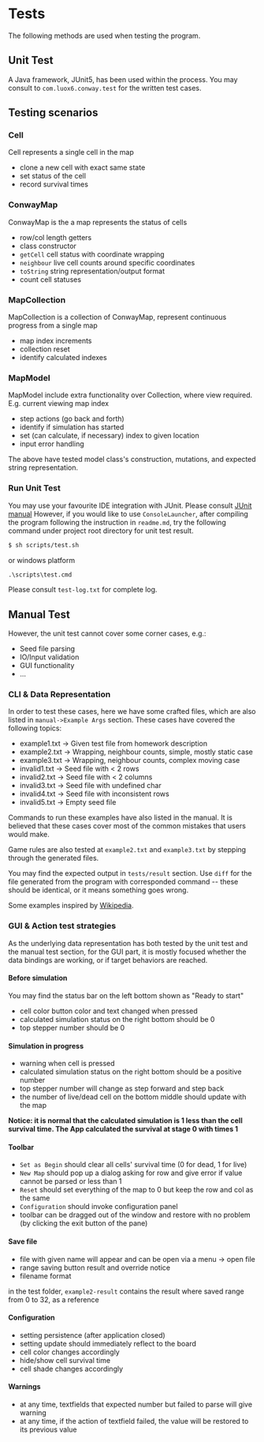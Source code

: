 # Tests

The following methods are used when testing the program. 

## Unit Test

A Java framework, JUnit5, has been used within the process. You may consult to `com.luox6.conway.test` for the written test cases.

## Testing scenarios

### Cell

Cell represents a single cell in the map

- clone a new cell with exact same state
- set status of the cell
- record survival times

### ConwayMap

ConwayMap is the a map represents the status of cells

- row/col length getters
- class constructor
- `getCell` cell status with coordinate wrapping
- `neighbour` live cell counts around specific coordinates
- `toString` string representation/output format
- count cell statuses

### MapCollection

MapCollection is a collection of ConwayMap, represent continuous progress from a single map

- map index increments
- collection reset
- identify calculated indexes

### MapModel

MapModel include extra functionality over Collection, where view required. E.g. current viewing map index

- step actions (go back and forth)
- identify if simulation has started
- set (can calculate, if necessary) index to given location
- input error handling

The above have tested model class's construction, mutations, and expected string representation.

### Run Unit Test 

You may use your favourite IDE integration with JUnit. Please consult [JUnit manual](https://junit.org/junit5/docs/current/user-guide/#running-tests)
However, if you would like to use `ConsoleLauncher`, after compiling the program following the instruction in `readme.md`, try the following command under project root directory for unit test result.

```bash
$ sh scripts/test.sh
```

or windows platform 

```cmd
.\scripts\test.cmd
```

Please consult `test-log.txt` for complete log.

## Manual Test

However, the unit test cannot cover some corner cases, e.g.:

- Seed file parsing
- IO/Input validation
- GUI functionality
- ...

### CLI & Data Representation

In order to test these cases, here we have some crafted files, which are also listed in `manual->Example Args` section.
These cases have covered the following topics: 

- example1.txt -> Given test file from homework description
- example2.txt -> Wrapping, neighbour counts, simple, mostly static case
- example3.txt -> Wrapping, neighbour counts, complex moving case
- invalid1.txt -> Seed file with < 2 rows
- invalid2.txt -> Seed file with < 2 columns
- invalid3.txt -> Seed file with undefined char
- invalid4.txt -> Seed file with inconsistent rows
- invalid5.txt -> Empty seed file

Commands to run these examples have also listed in the manual. It is believed that these cases cover most of the common mistakes that users would make.

Game rules are also tested at `example2.txt` and `example3.txt` by stepping through the generated files.

You may find the expected output in `tests/result` section. Use `diff` for the file generated from the program with corresponded command -- these should be identical, or it means something goes wrong.

Some examples inspired by [Wikipedia](https://en.wikipedia.org/wiki/Conway%27s_Game_of_Life).

### GUI & Action test strategies

As the underlying data representation has both tested by the unit test and the manual test section, for the GUI part, it is mostly focused whether the data bindings are working, or if target behaviors are reached.

#### Before simulation

You may find the status bar on the left bottom shown as "Ready to start"

- cell color button color and text changed when pressed
- calculated simulation status on the right bottom should be 0
- top stepper number should be 0

#### Simulation in progress

- warning when cell is pressed
- calculated simulation status on the right bottom should be a positive number
- top stepper number will change as step forward and step back
- the number of live/dead cell on the bottom middle should update with the map

**Notice: it is normal that the calculated simulation is 1 less than the cell survival time. The App calculated the survival at stage 0 with times 1**

#### Toolbar

- `Set as Begin` should clear all cells' survival time (0 for dead, 1 for live)
- `New Map` should pop up a dialog asking for row and give error if value cannot be parsed or less than 1 
- `Reset` should set everything of the map to 0 but keep the row and col as the same
- `Configuration` should invoke configuration panel
- toolbar can be dragged out of the window and restore with no problem (by clicking the exit button of the pane)

#### Save file

- file with given name will appear and can be open via a menu -> open file
- range saving button result and override notice
- filename format

in the test folder, `example2-result` contains the result where saved range from 0 to 32, as a reference

#### Configuration

- setting persistence (after application closed)
- setting update should immediately reflect to the board
- cell color changes accordingly
- hide/show cell survival time
- cell shade changes accordingly

#### Warnings

- at any time, textfields that expected number but failed to parse will give warning
- at any time, if the action of textfield failed, the value will be restored to its previous value